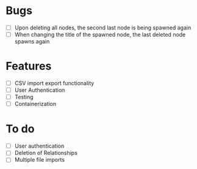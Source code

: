 # Bugs
- [ ] Upon deleting all nodes, the second last node is being spawned again
- [ ] When changing the title of the spawned node, the last deleted node spawns again

# Features

- [ ] CSV import export functionality
- [ ] User Authentication
- [ ] Testing
- [ ] Containerization

# To do
- [ ] User authentication
- [ ] Deletion of Relationships
- [ ] Multiple file imports